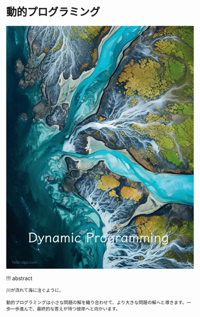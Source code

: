 # 動的プログラミング

![動的プログラミング](../assets/covers/chapter_dynamic_programming.jpg)

!!! abstract

    川が流れて海に注ぐように、

    動的プログラミングは小さな問題の解を織り合わせて、より大きな問題の解へと導きます。一歩一歩進んで、最終的な答えが待つ彼岸へと向かいます。
